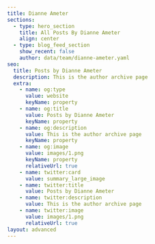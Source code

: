 ```yaml
---
title: Dianne Ameter
sections:
  - type: hero_section
    title: All Posts By Dianne Ameter
    align: center
  - type: blog_feed_section
    show_recent: false
    author: data/team/dianne-ameter.yaml
seo:
  title: Posts by Dianne Ameter
  description: This is the author archive page
  extra:
    - name: og:type
      value: website
      keyName: property
    - name: og:title
      value: Posts by Dianne Ameter
      keyName: property
    - name: og:description
      value: This is the author archive page
      keyName: property
    - name: og:image
      value: images/1.png
      keyName: property
      relativeUrl: true
    - name: twitter:card
      value: summary_large_image
    - name: twitter:title
      value: Posts by Dianne Ameter
    - name: twitter:description
      value: This is the author archive page
    - name: twitter:image
      value: images/1.png
      relativeUrl: true
layout: advanced
---
```

